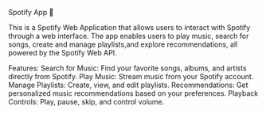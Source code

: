 Spotify App 🎵

This is a Spotify Web Application that allows users to interact with Spotify through a web interface. The app enables users to play music,
search for songs, create and manage playlists,and explore recommendations, all powered by the Spotify Web API.

Features:
Search for Music: Find your favorite songs, albums, and artists directly from Spotify.
Play Music: Stream music from your Spotify account.
Manage Playlists: Create, view, and edit playlists.
Recommendations: Get personalized music recommendations based on your preferences.
Playback Controls: Play, pause, skip, and control volume.




